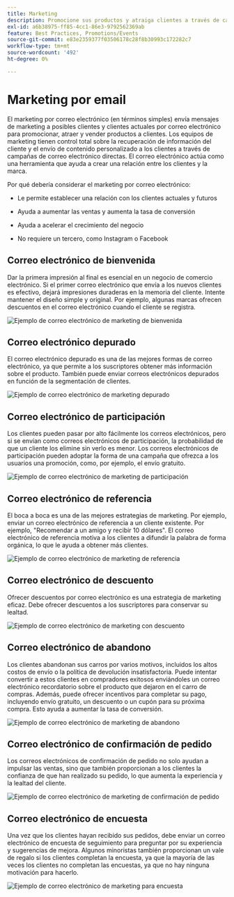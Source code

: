 ```yaml
---
title: Marketing
description: Promocione sus productos y atraiga clientes a través de campañas de marketing electrónico.
exl-id: a6b38975-ff85-4cc1-86e3-9792562369ab
feature: Best Practices, Promotions/Events
source-git-commit: e83e2359377f03506178c28f8b30993c172282c7
workflow-type: tm+mt
source-wordcount: '492'
ht-degree: 0%

---
```


# Marketing por email

El marketing por correo electrónico (en términos simples) envía mensajes de marketing a posibles clientes y clientes actuales por correo electrónico para promocionar, atraer y vender productos a clientes. Los equipos de marketing tienen control total sobre la recuperación de información del cliente y el envío de contenido personalizado a los clientes a través de campañas de correo electrónico directas. El correo electrónico actúa como una herramienta que ayuda a crear una relación entre los clientes y la marca.

Por qué debería considerar el marketing por correo electrónico:

- Le permite establecer una relación con los clientes actuales y futuros

- Ayuda a aumentar las ventas y aumenta la tasa de conversión

- Ayuda a acelerar el crecimiento del negocio

- No requiere un tercero, como Instagram o Facebook

## Correo electrónico de bienvenida

Dar la primera impresión al final es esencial en un negocio de comercio electrónico. Si el primer correo electrónico que envía a los nuevos clientes es efectivo, dejará impresiones duraderas en la memoria del cliente. Intente mantener el diseño simple y original. Por ejemplo, algunas marcas ofrecen descuentos en el correo electrónico cuando el cliente se registra.

![Ejemplo de correo electrónico de marketing de bienvenida](../../assets/playbooks/marketing-email-welcome.png)

## Correo electrónico depurado

El correo electrónico depurado es una de las mejores formas de correo electrónico, ya que permite a los suscriptores obtener más información sobre el producto. También puede enviar correos electrónicos depurados en función de la segmentación de clientes.

![Ejemplo de correo electrónico de marketing depurado](../../assets/playbooks/marketing-email-curated.png)

## Correo electrónico de participación

Los clientes pueden pasar por alto fácilmente los correos electrónicos, pero si se envían como correos electrónicos de participación, la probabilidad de que un cliente los elimine sin verlo es menor. Los correos electrónicos de participación pueden adoptar la forma de una campaña que ofrezca a los usuarios una promoción, como, por ejemplo, el envío gratuito.

![Ejemplo de correo electrónico de marketing de participación](../../assets/playbooks/marketing-email-engagement.png)

## Correo electrónico de referencia

El boca a boca es una de las mejores estrategias de marketing. Por ejemplo, enviar un correo electrónico de referencia a un cliente existente. Por ejemplo, &quot;Recomendar a un amigo y recibir 10 dólares&quot;. El correo electrónico de referencia motiva a los clientes a difundir la palabra de forma orgánica, lo que le ayuda a obtener más clientes.

![Ejemplo de correo electrónico de marketing de referencia](../../assets/playbooks/marketing-email-referral.png)

## Correo electrónico de descuento

Ofrecer descuentos por correo electrónico es una estrategia de marketing eficaz. Debe ofrecer descuentos a los suscriptores para conservar su lealtad.

![Ejemplo de correo electrónico de marketing con descuento](../../assets/playbooks/marketing-email-discount.png)

## Correo electrónico de abandono

Los clientes abandonan sus carros por varios motivos, incluidos los altos costos de envío o la política de devolución insatisfactoria. Puede intentar convertir a estos clientes en compradores exitosos enviándoles un correo electrónico recordatorio sobre el producto que dejaron en el carro de compras. Además, puede ofrecer incentivos para completar su pago, incluyendo envío gratuito, un descuento o un cupón para su próxima compra. Esto ayuda a aumentar la tasa de conversión.

![Ejemplo de correo electrónico de marketing de abandono](../../assets/playbooks/marketing-email-abandon.png)

## Correo electrónico de confirmación de pedido

Los correos electrónicos de confirmación de pedido no solo ayudan a impulsar las ventas, sino que también proporcionan a los clientes la confianza de que han realizado su pedido, lo que aumenta la experiencia y la lealtad del cliente.

![Ejemplo de correo electrónico de marketing de confirmación de pedido](../../assets/playbooks/marketing-email-order-confirmation.png)

## Correo electrónico de encuesta

Una vez que los clientes hayan recibido sus pedidos, debe enviar un correo electrónico de encuesta de seguimiento para preguntar por su experiencia y sugerencias de mejora. Algunos minoristas también proporcionan un vale de regalo si los clientes completan la encuesta, ya que la mayoría de las veces los clientes no completan las encuestas, ya que no hay ninguna motivación para hacerlo.

![Ejemplo de correo electrónico de marketing para encuesta](../../assets/playbooks/marketing-email-survey.png)
